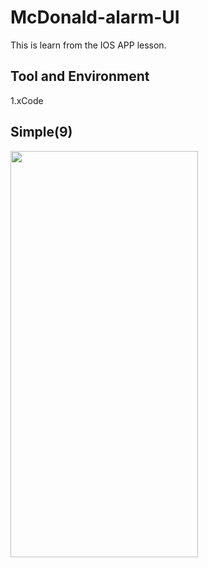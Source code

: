 # McDonald-alarm-UI

This is learn from the IOS APP lesson.  

## Tool and Environment

1.xCode

## Simple(9)

<img width="300" height="650" src="https://github.com/gjim50701/McDonald-alarm-UI/blob/master/img/img1.png"/>





